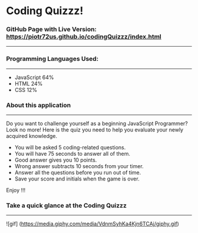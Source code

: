 # Coding Quizzz!

### GitHub Page with Live Version: https://piotr72us.github.io/codingQuizzz/index.html
---



### Programming Languages Used:
---
+ JavaScript 64%
+ HTML 24%
+ CSS 12%




### About this application
---

Do you want to challenge yourself as a beginning JavaScript Programmer?
Look no more!
Here is the quiz you need to help you evaluate your newly acquired knowledge.

+ You will be asked 5 coding-related questions.
+ You will have 75 seconds to answer all of them.
+ Good answer gives you 10 points.
+ Wrong answer subtracts 10 seconds from your timer.
+ Answer all the questions before you run out of time.
+ Save your score and initials when the game is over.

Enjoy !!!



### Take a quick glance at the Coding Quizzz
---
![gif] (https://media.giphy.com/media/VdnmSyhKa4Kjn6TCAj/giphy.gif)


